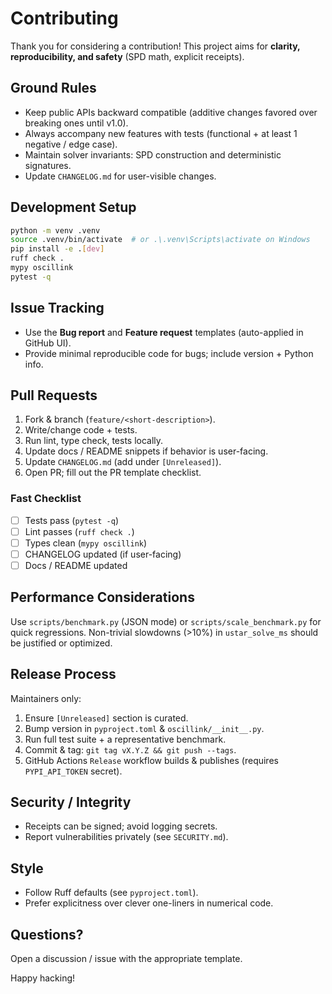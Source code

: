 # Contributing

Thank you for considering a contribution! This project aims for **clarity, reproducibility, and safety** (SPD math, explicit receipts).

## Ground Rules
- Keep public APIs backward compatible (additive changes favored over breaking ones until v1.0).
- Always accompany new features with tests (functional + at least 1 negative / edge case).
- Maintain solver invariants: SPD construction and deterministic signatures.
- Update `CHANGELOG.md` for user-visible changes.

## Development Setup
```bash
python -m venv .venv
source .venv/bin/activate  # or .\.venv\Scripts\activate on Windows
pip install -e .[dev]
ruff check .
mypy oscillink
pytest -q
```

## Issue Tracking
- Use the **Bug report** and **Feature request** templates (auto-applied in GitHub UI).
- Provide minimal reproducible code for bugs; include version + Python info.

## Pull Requests
1. Fork & branch (`feature/<short-description>`).
2. Write/change code + tests.
3. Run lint, type check, tests locally.
4. Update docs / README snippets if behavior is user-facing.
5. Update `CHANGELOG.md` (add under `[Unreleased]`).
6. Open PR; fill out the PR template checklist.

### Fast Checklist
- [ ] Tests pass (`pytest -q`)
- [ ] Lint passes (`ruff check .`)
- [ ] Types clean (`mypy oscillink`)
- [ ] CHANGELOG updated (if user-facing)
- [ ] Docs / README updated

## Performance Considerations
Use `scripts/benchmark.py` (JSON mode) or `scripts/scale_benchmark.py` for quick regressions. Non-trivial slowdowns (>10%) in `ustar_solve_ms` should be justified or optimized.

## Release Process
Maintainers only:
1. Ensure `[Unreleased]` section is curated.
2. Bump version in `pyproject.toml` & `oscillink/__init__.py`.
3. Run full test suite + a representative benchmark.
4. Commit & tag: `git tag vX.Y.Z && git push --tags`.
5. GitHub Actions `Release` workflow builds & publishes (requires `PYPI_API_TOKEN` secret).

## Security / Integrity
- Receipts can be signed; avoid logging secrets.
- Report vulnerabilities privately (see `SECURITY.md`).

## Style
- Follow Ruff defaults (see `pyproject.toml`).
- Prefer explicitness over clever one-liners in numerical code.

## Questions?
Open a discussion / issue with the appropriate template.

Happy hacking!
